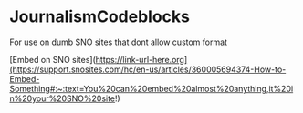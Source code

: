 # JournalismCodeblocks
For use on dumb SNO sites that dont allow custom format

[Embed on SNO sites](https://link-url-here.org](https://support.snosites.com/hc/en-us/articles/360005694374-How-to-Embed-Something#:~:text=You%20can%20embed%20almost%20anything,it%20in%20your%20SNO%20site!)
